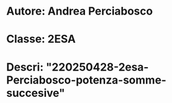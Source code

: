 # Autore: Andrea Perciabosco
# Classe: 2ESA
# Descri: "220250428-2esa-Perciabosco-potenza-somme-succesive"
